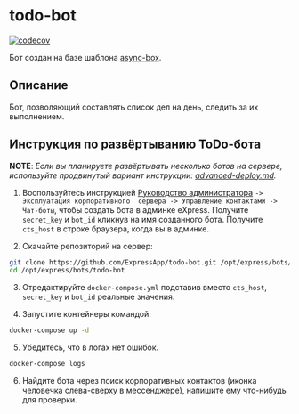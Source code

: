# todo-bot

[![codecov](https://codecov.io/gh/ExpressApp/todo-bot/branch/master/graph/badge.svg?token=PTRJR2ITHW)](https://codecov.io/gh/ExpressApp/todo-bot)

Бот создан на базе шаблона [async-box](https://github.com/ExpressApp/async-box).

## Описание

Бот, позволяющий составлять список дел на день, следить за их выполнением.

## Инструкция по развёртыванию ToDo-бота

**NOTE**: *Если вы планируете развёртывать несколько ботов на сервере, используйте
продвинутый вариант инструкции: [advanced-deploy.md](advanced-deploy.md).*

1. Воспользуйтесь инструкцией [Руководство 
   администратора](https://express.ms/admin_guide.pdf) `-> Эксплуатация корпоративного 
   сервера -> Управление контактами -> Чат-боты`, чтобы создать бота в админке 
   eXpress. 
   Получите `secret_key` и `bot_id` кликнув на имя созданного бота. 
   Получите `cts_host` в строке браузера, когда вы в админке. 
   

2. Скачайте репозиторий на сервер:

```bash
git clone https://github.com/ExpressApp/todo-bot.git /opt/express/bots/todo-bot
cd /opt/express/bots/todo-bot
```

3. Отредактируйте `docker-compose.yml` подставив вместо `cts_host`, `secret_key` и `bot_id` реальные значения.


4. Запустите контейнеры командой:

```bash
docker-compose up -d
```

5. Убедитесь, что в логах нет ошибок.

```bash
docker-compose logs
```

6. Найдите бота через поиск корпоративных контактов (иконка человечка слева-сверху в
   мессенджере), напишите ему что-нибудь для проверки.
